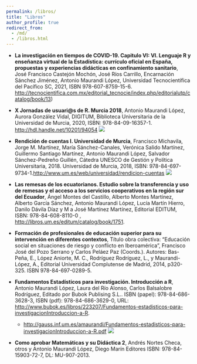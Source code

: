 ```yaml
---
permalink: /libros/
title: "Libros"
author_profile: true
redirect_from: 
  - /md/
  - /libros.html
---
```





- **La investigación en tiempos de COVID-19. Capitulo VI: VI. Lenguaje R y enseñanza virtual de la Estadística: currículo oficial en España, propuestas y experiencias didácticas en confinamiento sanitario**, José Francisco Castejón  Mochón, José Ríos Carrillo, Encarnación  Sánchez  Jiménez, Antonio Maurandi López, Universidad  Tecnocientífica  del  Pacífico SC, 2021, ISBN 978-607-8759-15-6. <http://tecnocientifica.com.mx/editorial_tecnocie/index.php/editorialutp/catalog/book/13>)



- **X Jornadas de usuari@s de R. Murcia 2018**, Antonio Maurandi López, Aurora González Vidal, DIGITUM, Biblioteca Universitaria de la Universidad de Murcia, 2020, ISBN: 978-84-09-16357-1. <http://hdl.handle.net/10201/94054>
    ![](https://amaurandi.github.io/files/xjornadasR2018.png)


- **Rendición de cuentas I. Universidad de Murcia**, Francisco Michavila, Jorge M. Martínez, María Sánchez-Canales, Verónica Salido Martínez, Guillermo Santiago Martínez, Antonio Maurandi López, Salvador Sánchez-Pedreño Guillén, Cátedra UNESCO de Gestión y Política Universitaria, 2018. Universidad de Murcia, 2018, ISBN: 978-84-697-9734-1.<http://www.um.es/web/universidad/rendicion-cuentas>
    ![](https://amaurandi.github.io/files/rendicionCuentas.png)

- **Las remesas de los ecuatorianos. Estudio sobre la transferencia y uso de remesas y el acceso a los servicios cooperativos en la región sur del
Ecuador**, Ángel Montes del Castillo, Alberto Montes Martínez, Alberto García Sánchez, Antonio Maurandi López, Lucía Martín Hierro, Danilo Dávila Díaz
y M a José Martínez Martínez, Editorial EDITUM, ISBN: 978-84-608-8110-0 , <http://libros.um.es/editum/catalog/book/1751>.


- **Formación de profesionales de educación superior para su intervención en diferentes contextos**, Título obra colectiva: “Educación social en situaciones de riesgo y conflicto en Iberoamérica”, Francisco José del Pozo Serrano y Carlos Peláez Paz (Coords.). Autores: Bas-Peña, E., López Aniorte, M. C., Rodríguez Rodríguez, L., y Maurandi-López, A., Editorial Universidad Complutense de Madrid, 2014, p320-325. ISBN 978-84-697-0289-5.


- **Fundamentos Estadísticos para investigación. Introducción a R**, Antonio Maurandi López, Laura del Río Alonso, Carlos Balsalobre Rodríguez, Editado por
Bubok Publising S.L.. ISBN (papel): 978-84-686-3628-3, ISBN (pdf): 978-84-686-3629-0, URL: <http://www.bubok.es/libros/223207/Fundamentos-estadisticos-para-investigacionIntroduccion-a-R>.
    + <http://gauss.inf.um.es/amaurandi/Fundamentos-estadisticos-para-investigacionIntroduccion-a-R.pdf>
    ![](https://amaurandi.github.io/files/feir-book.png)

- **Como aprobar Matemáticas y su Didáctica 2**, Andrés Nortes Checa, otros y Antonio Maurandi López, Diego Marín Editores ISBN: 978-84-15903-72-7, DL:
MU-907-2013.
